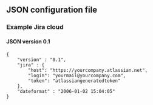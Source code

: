 ## JSON configuration file

### Example Jira cloud
#### JSON version 0.1

```
{
    "version" : "0.1",
    "jira" : {
        "host": "https://yourcompany.atlassian.net",
        "login": "yourmail@yourcompany.com",
        "token": "atlassiangeneratedtoken"
    },
    "dateformat" : "2006-01-02 15:04:05"
}
```